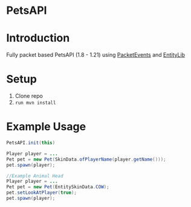 # PetsAPI
<div align="center">
</div>

# Introduction
Fully packet based PetsAPI (1.8 - 1.21) using [PacketEvents](https://github.com/retrooper/packetevents/) and [EntityLib](https://github.com/Tofaa2/EntityLib) 

# Setup
1. Clone repo
2. ```run mvn install```

# Example Usage
```java
PetsAPI.init(this)

Player player = ...
Pet pet = new Pet(SkinData.ofPlayerName(player.getName()));
pet.spawn(player);

//Example Animal Head
Player player = ...
Pet pet = new Pet(EntitySkinData.COW);
pet.setLookAtPlayer(true);
pet.spawn(player);
``` 
